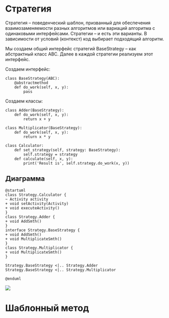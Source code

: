 # Стратегия

Стратегия – поведенческий шаблон, призванный для обеспечения взаимозаменяемости разных алгоритмов или вариаций алгоритма с одинаковыми интерфейсами. Стратегии – и есть эти варианты. В зависимости от условий (контекст) код выбирает подходящий алгоритм. 

Мы создаем общий интерфейс стратегий BaseStrategy – как абстрактный класс ABC. Далее в каждой стратегии реализуем этот интерфейс.

Создаем интерфейс:

```
class BaseStrategy(ABC):
    @abstractmethod
    def do_work(self, x, y):
        pass
```

Создаем классы:

```
class Adder(BaseStrategy):
    def do_work(self, x, y):
        return x + y
```

```
class Multiplicator(BaseStrategy):
    def do_work(self, x, y):
        return x * y
```

```
class Calculator:
    def set_strategy(self, strategy: BaseStrategy):
        self.strategy = strategy
    def calculate(self, x, y):
        print('Result is', self.strategy.do_work(x, y))
```

## Диаграмма

```
@startuml
class Strategy.Calculator {
~ Activity activity
+ void setActivity(Activity)
+ void executeActivity()
}
class Strategy.Adder {
+ void AddSmth()
}
interface Strategy.BaseStrategy {
+ void AddSmth()
+ void MultiplicateSmth()
}
class Strategy.Multiplicator {
+ void MultiplicateSmth()
}

Strategy.BaseStrategy <|.. Strategy.Adder
Strategy.BaseStrategy <|.. Strategy.Multiplicator

@enduml

```
![](https://github.com/Smipos/TMP/blob/main/practices/practice_3/strategy/strategy.jpg)

# Шаблонный метод
